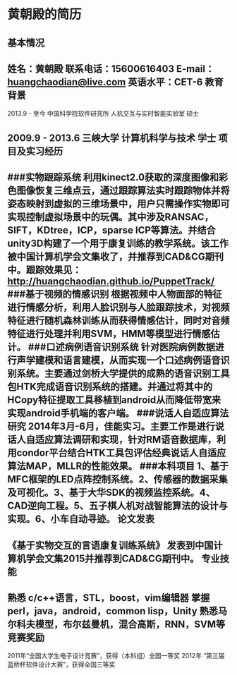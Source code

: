 黄朝殿的简历
============
基本情况
-----------
姓名：黄朝殿   联系电话：15600616403   E-mail：huangchaodian@live.com   英语水平：CET-6
教育背景
--------
2013.9 - 至今          中国科学院软件研究所        人机交互与实时智能实验室       硕士

2009.9 - 2013.6        三峡大学                    计算机科学与技术               学士
项目及实习经历 
--------------
###实物跟踪系统
  利用kinect2.0获取的深度图像和彩色图像恢复三维点云，通过跟踪算法实时跟踪物体并将姿态映射到虚拟的三维场景中，用户只需操作实物即可实现控制虚拟场景中的玩偶。其中涉及RANSAC，SIFT，KDtree，ICP，sparse ICP等算法。并结合unity3D构建了一个用于康复训练的教学系统。该工作被中国计算机学会文集收了，并推荐到CAD&CG期刊中。跟踪效果见：http://huangchaodian.github.io/PuppetTrack/
###基于视频的情感识别
  根据视频中人物面部的特征进行情感分析，利用人脸识别与人脸跟踪技术，对视频特征进行随机森林训练从而获得情感估计，同时对音频特征进行处理并利用SVM，HMM等模型进行情感估计。
###口述病例语音识别系统
  针对医院病例数据进行声学建模和语言建模，从而实现一个口述病例语音识别系统。主要通过剑桥大学提供的成熟的语音识别工具包HTK完成语音识别系统的搭建。并通过将其中的HCopy特征提取工具移植到android从而降低带宽来实现android手机端的客户端。
###说话人自适应算法研究
  2014年3月-6月，佳能实习。主要工作是进行说话人自适应算法调研和实现，针对RM语音数据库，利用condor平台结合HTK工具包评估经典说话人自适应算法MAP，MLLR的性能效果。
###本科项目
  1、基于MFC框架的LED点阵控制系统。2、传感器的数据采集及可视化。3、基于大华SDK的视频监控系统。4、CAD逆向工程。5、五子棋人机对战智能算法的设计与实现。6、小车自动寻迹。
论文发表
--------
《基于实物交互的言语康复训练系统》 发表到中国计算机学会文集2015并推荐到CAD&CG期刊中。
专业技能
------------
熟悉 c/c++语言，STL，boost，vim编辑器
掌握perl，java，android，common lisp，Unity
熟悉马尔科夫模型，布尔兹曼机，混合高斯，RNN，SVM等
竞赛奖励
-------------
2011年“全国大学生电子设计竞赛”，获得（本科组）全国一等奖
2012年 “第三届蓝桥杯软件设计大赛”，获得全国三等奖 

